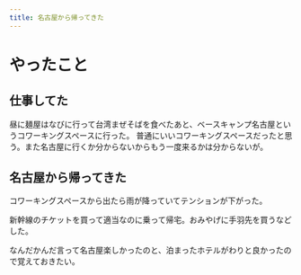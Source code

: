 ```yaml
---
title: 名古屋から帰ってきた
---
```


# やったこと

## 仕事してた

昼に麺屋はなびに行って台湾まぜそばを食べたあと、ベースキャンプ名古屋というコワーキングスペースに行った。
普通にいいコワーキングスペースだったと思う。また名古屋に行くか分からないからもう一度来るかは分からないが。

## 名古屋から帰ってきた

コワーキングスペースから出たら雨が降っていてテンションが下がった。

新幹線のチケットを買って適当なのに乗って帰宅。おみやげに手羽先を買うなどした。

なんだかんだ言って名古屋楽しかったのと、泊まったホテルがわりと良かったので覚えておきたい。
